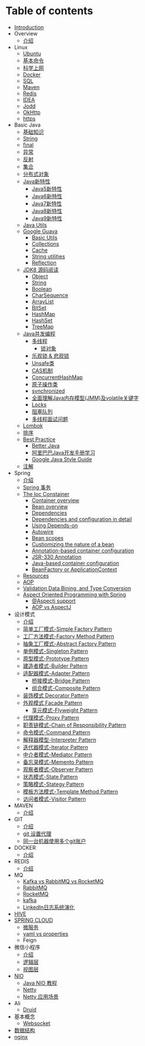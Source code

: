 # Table of contents

* [Introduction](README.md)
* Overview
  * [介绍](oveaview/jie-shao.md)
* Linux
  * [Ubuntu](linux-1/ubuntu.md)
  * [基本命令](linux-1/ji-ben-ming-ling.md)
  * [科学上网](linux-1/ke-xue-shang-wang.md)
  * [Docker](linux-1/docker-1.md)
  * [SQL](linux-1/sql.md)
  * [Maven](linux-1/maven-1.md)
  * [Redis](linux-1/redis.md)
  * [IDEA](linux-1/idea.md)
  * [Jodd](linux-1/jodd.md)
  * [OkHttp](linux-1/okhttp.md)
  * [https](linux-1/https.md)
* Basic Java
  * [基础知识](basic-java-1/ji-chu-zhi-shi.md)
  * [String](basic-java-1/string.md)
  * [final](basic-java-1/final.md)
  * [异常](basic-java-1/yi-chang.md)
  * [反射](basic-java-1/fan-she.md)
  * [集合](basic-java-1/ji-he.md)
  * [分布式对象](basic-java-1/fen-bu-shi-dui-xiang.md)
  * [Java新特性](basic-java-1/java-xin-te-xing/README.md)
    * [Java5新特性](basic-java-1/java-xin-te-xing/java5-xin-te-xing.md)
    * [Java6新特性](basic-java-1/java-xin-te-xing/java6-xin-te-xing.md)
    * [Java7新特性](basic-java-1/java-xin-te-xing/java7-xin-te-xing.md)
    * [Java8新特性](basic-java-1/java-xin-te-xing/java8-xin-te-xing.md)
    * [Java9新特性](basic-java-1/java-xin-te-xing/java9-xin-te-xing.md)
  * [Java Utils](basic-java-1/java-utils.md)
  * [Google Guava](basic-java-1/google-guava/README.md)
    * [Basic Utils](basic-java-1/google-guava/basic-utils.md)
    * [Collections](basic-java-1/google-guava/collections.md)
    * [Cache](basic-java-1/google-guava/cache.md)
    * [String utilities](basic-java-1/google-guava/string-utilities.md)
    * [Reflection](basic-java-1/google-guava/reflection.md)
  * [JDK8 源码阅读](basic-java-1/jdk8-yuan-ma-yue-du/README.md)
    * [Object](basic-java-1/jdk8-yuan-ma-yue-du/object.md)
    * [String](basic-java-1/jdk8-yuan-ma-yue-du/string.md)
    * [Boolean](basic-java-1/jdk8-yuan-ma-yue-du/boolean.md)
    * [CharSequence](basic-java-1/jdk8-yuan-ma-yue-du/charsequence.md)
    * [ArrayList](basic-java-1/jdk8-yuan-ma-yue-du/arraylist.md)
    * [BitSet](basic-java-1/jdk8-yuan-ma-yue-du/bitset.md)
    * [HashMap](basic-java-1/jdk8-yuan-ma-yue-du/hashmap.md)
    * [HashSet](basic-java-1/jdk8-yuan-ma-yue-du/hashset.md)
    * [TreeMap](basic-java-1/jdk8-yuan-ma-yue-du/treemap.md)
  * [Java并发编程](basic-java-1/java-bing-fa-bian-cheng/README.md)
    * [多线程](basic-java-1/java-bing-fa-bian-cheng/duo-xian-cheng/README.md)
      * [锁对象](basic-java-1/java-bing-fa-bian-cheng/duo-xian-cheng/suo-dui-xiang.md)
    * [乐观锁 & 悲观锁](basic-java-1/java-bing-fa-bian-cheng/le-guan-suo-bei-guan-suo.md)
    * [Unsafe类](basic-java-1/java-bing-fa-bian-cheng/unsafe-lei.md)
    * [CAS机制](basic-java-1/java-bing-fa-bian-cheng/cas-ji-zhi.md)
    * [ConcurrentHashMap](basic-java-1/java-bing-fa-bian-cheng/concurrenthashmap.md)
    * [原子操作类](basic-java-1/java-bing-fa-bian-cheng/yuan-zi-cao-zuo-lei.md)
    * [synchronized](basic-java-1/java-bing-fa-bian-cheng/synchronized.md)
    * [全面理解Java内存模型\(JMM\)及volatile关键字](basic-java-1/java-bing-fa-bian-cheng/quan-mian-li-jie-java-nei-cun-mo-xing-jmm-ji-volatile-guan-jian-zi.md)
    * [Locks](basic-java-1/java-bing-fa-bian-cheng/locks.md)
    * [阻塞队列](basic-java-1/java-bing-fa-bian-cheng/zu-sai-dui-lie.md)
    * [多线程面试问题](basic-java-1/java-bing-fa-bian-cheng/duo-xian-cheng-mian-shi-wen-ti.md)
  * [Lombok](basic-java-1/lombok.md)
  * [排序](basic-java-1/pai-xu.md)
  * [Best Practice](basic-java-1/best-practice/README.md)
    * [Better Java](basic-java-1/best-practice/better-java.md)
    * [阿里巴巴Java开发手册学习](basic-java-1/best-practice/e-li-ba-ba-java-kai-fa-shou-ce-xue-xi.md)
    * [Google Java Style Guide](basic-java-1/best-practice/google-java-style-guide.md)
  * [注解](basic-java-1/zhu-jie.md)
* Spring
  * [介绍](spring-2/jie-shao.md)
  * [Spring 事务](spring-2/spring-shi-wu.md)
  * [The Ioc Constainer](spring-2/the-ioc-constainer/README.md)
    * [Container overview](spring-2/the-ioc-constainer/container-overview.md)
    * [Bean overview](spring-2/the-ioc-constainer/bean-overview.md)
    * [Dependencies](spring-2/the-ioc-constainer/dependencies.md)
    * [Dependencies and configuration in detail](spring-2/the-ioc-constainer/dependencies-and-configuration-in-detail.md)
    * [Using Depends-on](spring-2/the-ioc-constainer/using-depends-on.md)
    * [Autowire](spring-2/the-ioc-constainer/autowire.md)
    * [Bean scopes](spring-2/the-ioc-constainer/bean-scopes.md)
    * [Custiomizing the nature of a bean](spring-2/the-ioc-constainer/custiomizing-the-nature-of-a-bean.md)
    * [Annotation-based container configuration](spring-2/the-ioc-constainer/annotation-based-container-configuration.md)
    * [JSR-330 Annotation](spring-2/the-ioc-constainer/jsr-330-annotation.md)
    * [Java-based container configuration](spring-2/the-ioc-constainer/java-based-container-configuration.md)
    * [BeanFactory or ApplicationContext](spring-2/the-ioc-constainer/beanfactory-or-applicationcontext.md)
  * [Resources](spring-2/resources.md)
  * [AOP](spring-2/aop.md)
  * [Validation,Data Bining, and Type Conversion](spring-2/validation-data-bining-and-type-conversion.md)
  * [Aspect Oriented Programming with Spring](spring-2/aspect-oriented-programming-with-spring/README.md)
    * [@Aspectj support](spring-2/aspect-oriented-programming-with-spring/aspectj-support.md)
    * [AOP vs AspectJ](spring-2/aspect-oriented-programming-with-spring/aop-vs-aspectj.md)
* 设计模式
  * [介绍](she-ji-mo-shi-1/jie-shao.md)
  * [简单工厂模式-Simple Factory Pattern](she-ji-mo-shi-1/jian-dan-gong-chang-mo-shi-simple-factory-pattern.md)
  * [工厂方法模式-Factory Method Pattern](she-ji-mo-shi-1/gong-chang-fang-fa-mo-shi-factory-method-pattern.md)
  * [抽象工厂模式-Abstract Factory Pattern](she-ji-mo-shi-1/chou-xiang-gong-chang-mo-shi-abstract-factory-pattern.md)
  * [单例模式-Singleton Pattern](she-ji-mo-shi-1/dan-li-mo-shi-singleton-pattern.md)
  * [原型模式-Prototype Pattern](she-ji-mo-shi-1/yuan-xing-mo-shi-prototype-pattern.md)
  * [建造者模式-Builder Pattern](she-ji-mo-shi-1/jian-zao-zhe-mo-shi-builder-pattern.md)
  * [适配器模式-Adapter Pattern](she-ji-mo-shi-1/shi-pei-qi-mo-shi-adapter-pattern/README.md)
    * [桥接模式-Bridge Pattern](she-ji-mo-shi-1/shi-pei-qi-mo-shi-adapter-pattern/qiao-jie-mo-shi-bridge-pattern.md)
    * [组合模式-Composite Pattern](she-ji-mo-shi-1/shi-pei-qi-mo-shi-adapter-pattern/zu-he-mo-shi-composite-pattern.md)
  * [装饰模式 Decorator Pattern](she-ji-mo-shi-1/zhuang-shi-mo-shi-decorator-pattern.md)
  * [外观模式 Facade Pattern](she-ji-mo-shi-1/wai-guan-mo-shi-facade-pattern/README.md)
    * [享元模式-Flyweight Pattern](she-ji-mo-shi-1/wai-guan-mo-shi-facade-pattern/xiang-yuan-mo-shi-flyweight-pattern.md)
  * [代理模式-Proxy Pattern](she-ji-mo-shi-1/dai-li-mo-shi-proxy-pattern.md)
  * [职责链模式-Chain of Responsibility Pattern](she-ji-mo-shi-1/zhi-ze-lian-mo-shi-chain-of-responsibility-pattern.md)
  * [命令模式-Command Pattern](she-ji-mo-shi-1/ming-ling-mo-shi-command-pattern.md)
  * [解释器模型-Interpreter Pattern](she-ji-mo-shi-1/jie-shi-qi-mo-xing-interpreter-pattern.md)
  * [迭代器模式-Iterator Pattern](she-ji-mo-shi-1/die-dai-qi-mo-shi-iterator-pattern.md)
  * [中介者模式-Mediator Pattern](she-ji-mo-shi-1/zhong-jie-zhe-mo-shi-mediator-pattern.md)
  * [备忘录模式-Memento Pattern](she-ji-mo-shi-1/bei-wang-lu-mo-shi-memento-pattern.md)
  * [观察者模式-Observer Pattern](she-ji-mo-shi-1/guan-cha-zhe-mo-shi-observer-pattern.md)
  * [状态模式-State Pattern](she-ji-mo-shi-1/zhuang-tai-mo-shi-state-pattern.md)
  * [策略模式-Stategy Pattern](she-ji-mo-shi-1/ce-lve-mo-shi-stategy-pattern.md)
  * [模板方法模式-Template Method Pattern](she-ji-mo-shi-1/mo-ban-fang-fa-mo-shi-template-method-pattern.md)
  * [访问者模式-Visitor Pattern](she-ji-mo-shi-1/fang-wen-zhe-mo-shi-visitor-pattern.md)
* MAVEN
  * [介绍](maven-1/jie-shao.md)
* GIT
  * [介绍](git-1/jie-shao.md)
  * [git 设置代理](git-1/git-she-zhi-dai-li.md)
  * [同一台机器使用多个git账户](git-1/tong-yi-tai-ji-qi-shi-yong-duo-ge-git-zhang-hu.md)
* DOCKER
  * [介绍](docker-1/jie-shao.md)
* REDIS
  * [介绍](redis-1/jie-shao.md)
* MQ
  * [Kafka vs RabbitMQ vs RocketMQ](mq-1/kafka-vs-rabbitmq-vs-rocketmq.md)
  * [RabbitMQ](mq-1/rabbitmq.md)
  * [RocketMQ](mq-1/rocketmq.md)
  * [kafka](mq-1/jie-shao.md)
  * [LinkedIn日志系统演化](mq-1/linkedin-ri-zhi-xi-tong-yan-hua.md)
* [HIVE](jie-shao-1.md)
* [SPRING CLOUD](jie-shao/README.md)
  * [微服务](jie-shao/wei-fu-wu.md)
  * [yaml vs properties](jie-shao/yaml-vs-properties.md)
  * Feign
* 微信小程序
  * [介绍](wei-xin-xiao-cheng-xu-1/jie-shao.md)
  * [逻辑层](wei-xin-xiao-cheng-xu-1/luo-ji-ceng.md)
  * [视图层](wei-xin-xiao-cheng-xu-1/shi-tu-ceng.md)
* [NIO](nio/README.md)
  * [Java NIO 教程](nio/java-nio-jiao-cheng.md)
  * [Netty](nio/netty.md)
  * [Netty 应用场景](nio/netty-ying-yong-chang-jing.md)
* Ali
  * [Druid](ali/druid.md)
* 基本概念
  * [Websocket](ji-ben-gai-nian/websocket.md)
* [数据结构](jie-shao-2.md)
* [nginx](nginx.md)

